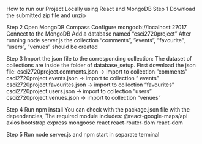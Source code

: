 How to run our Project Locally using React and MongoDB
Step 1 Download the submitted  zip file and unzip

Step 2 Open MongoDB Compass
Configure mongodb://localhost:27017
Connect to the MongoDB
Add a database named “csci2720project”
After running node server.js the collection “comments”, ”events”, ”favourite”, ”users”, ”venues” should be created

Step 3 Import the json file to the corresponding collection:
The dataset of collections are inside the folder of database_setup.
First download the json file:
csci2720project.comments.json -> import to collection ”comments”
csci2720project.events.json -> import to collection ” events”
csci2720project.favourites.json -> import to collection “favourites”
csci2720project.users.json -> import to collection ”users”
csci2720project.venues.json -> import to collection ”venues”

Step 4 Run npm install
You can check with the package.json file with the dependencies,
The required module includes:
@react-google-maps/api
axios
bootstrap
express
mongoose
react
react-router-dom
react-dom

Step 5 Run node server.js and npm start in separate terminal




